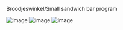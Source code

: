 Broodjeswinkel/Small sandwich bar program

![image](https://user-images.githubusercontent.com/122201515/211200970-6030bb8a-3919-4edb-ba0f-733fe11d0c71.png)
![image](https://user-images.githubusercontent.com/122201515/211200991-8e29c48d-496c-42e1-85a3-aa43cd2fe058.png)
![image](https://user-images.githubusercontent.com/122201515/211201020-8303fbc4-0343-40b5-9a0e-d4abd81f7493.png)

